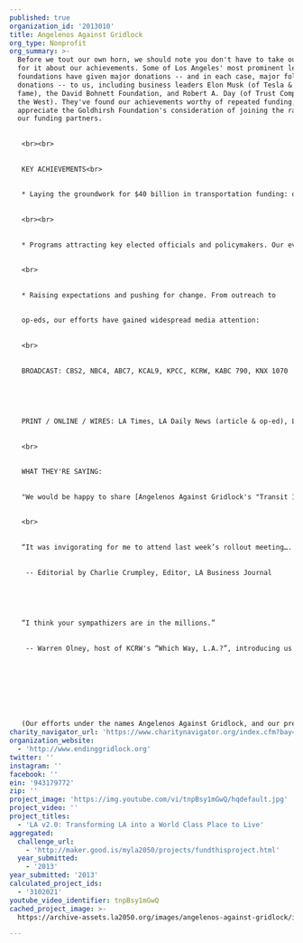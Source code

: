 ```yaml
---
published: true
organization_id: '2013010'
title: Angelenos Against Gridlock
org_type: Nonprofit
org_summary: >-
  Before we tout our own horn, we should note you don't have to take our word
  for it about our achievements. Some of Los Angeles' most prominent leaders and
  foundations have given major donations -- and in each case, major follow-on
  donations -- to us, including business leaders Elon Musk (of Tesla & SpaceX
  fame), the David Bohnett Foundation, and Robert A. Day (of Trust Company of
  the West). They've found our achievements worthy of repeated funding, and we
  appreciate the Goldhirsh Foundation's consideration of joining the ranks of
  our funding partners. 
   
   
   <br><br>
   
   
   KEY ACHIEVEMENTS<br>
   
   
   * Laying the groundwork for $40 billion in transportation funding: our CEO Summit at the City Club on Bunker Hill brought together prominent business leaders to get everyone together on the need to dramatically increase the momentum for change. The next day's LA Times announced the support by business leaders for a sales tax for transportation, and the LA Business Journal featured a dedicated editorial praising the event and the newfound sense of possibility. Speakers included David Fleming (recent Chair of the LA Chamber, and Chair of BizFed), Bob Lowe (Chairman/CEO of Lowe Enterprises), Pam O'Connor (Metro Board Chair), among others; event partners included Metro, the LA Chamber, and BizFed.
   
   
   <br><br>
   
   
   * Programs attracting key elected officials and policymakers. Our events have attracted leaders from the LA City Council & Mayor's Office, Santa Monica City Council, Assembly, Senate, Metro Board, etc.
   
   
   <br>
   
   
   * Raising expectations and pushing for change. From outreach to
   
   
   op-eds, our efforts have gained widespread media attention:
   
   
   <br>
   
   
   BROADCAST: CBS2, NBC4, ABC7, KCAL9, KPCC, KCRW, KABC 790, KNX 1070
   
   
   
   
   
   PRINT / ONLINE / WIRES: LA Times, LA Daily News (article & op-ed), Los Angeles Business Journal (front page article, editorial, and op-eds), Patch, LA Observed, Curbed LA, Metro's The Source, Streetsblog LA, Reddit, HuffPost, Rough & Tumble, City News Service
   
   
   <br>
   
   
   WHAT THEY'RE SAYING:
   
   
   "We would be happy to share [Angelenos Against Gridlock's "Transit 101" How to Ride Guide] internally with our 30,000+ employees through our many different internal communication vehicles. We truly appreciate all of the work you are doing for all Angelenos. It is our sincere hope that we will help to accomplish some of the change you are striving towards." -- Ralphs Grocery Company / Food 4 Less
   
   
   <br>
   
   
   “It was invigorating for me to attend last week’s rollout meeting…. It was reassuring to hear David Murphy, one of the organizers of the group, say in opening comments: ‘It’s time to come together…. Enough is enough.’” 
   
   
    -- Editorial by Charlie Crumpley, Editor, LA Business Journal
   
   
   
   
   
   “I think your sympathizers are in the millions.” 
   
   
    -- Warren Olney, host of KCRW's “Which Way, L.A.?”, introducing us on the air. 
   
   
   
   
   
   
   
   
   (Our efforts under the names Angelenos Against Gridlock, and our predecessor efforts under the name Building LA's Future are covered herein.)
charity_navigator_url: 'https://www.charitynavigator.org/index.cfm?bay=search.profile&ein=943179772'
organization_website:
  - 'http://www.endinggridlock.org'
twitter: ''
instagram: ''
facebook: ''
ein: '943179772'
zip: ''
project_image: 'https://img.youtube.com/vi/tnpBsy1mGwQ/hqdefault.jpg'
project_video: ''
project_titles:
  - 'LA v2.0: Transforming LA into a World Class Place to Live'
aggregated:
  challenge_url:
    - 'http://maker.good.is/myla2050/projects/fundthisproject.html'
  year_submitted:
    - '2013'
year_submitted: '2013'
calculated_project_ids:
  - '3102021'
youtube_video_identifier: tnpBsy1mGwQ
cached_project_image: >-
  https://archive-assets.la2050.org/images/angelenos-against-gridlock/img.youtube.com/vi/tnpBsy1mGwQ/hqdefault.jpg

---
```

